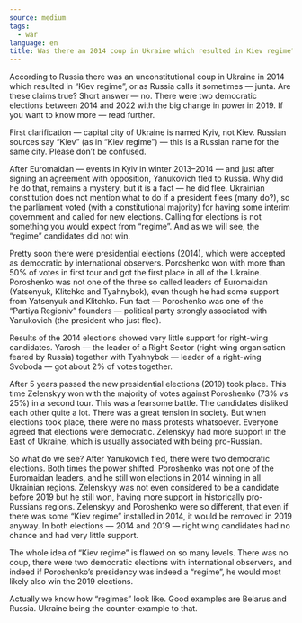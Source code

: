 ```yaml
---
source: medium
tags:
  - war
language: en
title: Was there an 2014 coup in Ukraine which resulted in Kiev regime?
---
```


According to Russia there was an unconstitutional coup in Ukraine in 2014 which resulted in “Kiev regime”, or as Russia calls it sometimes — junta. 
Are these claims true? 
Short answer — no. 
There were two democratic elections between 2014 and 2022 with the big change in power in 2019. 
If you want to know more — read further.

First clarification — capital city of Ukraine is named Kyiv, not Kiev. 
Russian sources say “Kiev” (as in “Kiev regime”) — this is a Russian name for the same city. 
Please don’t be confused.

After Euromaidan — events in Kyiv in winter 2013–2014 — and just after signing an agreement with opposition, Yanukovich fled to Russia. 
Why did he do that, remains a mystery, but it is a fact — he did flee. 
Ukrainian constitution does not mention what to do if a president flees (many do?), so the parliament voted (with a constitutional majority) for having some interim government and called for new elections. 
Calling for elections is not something you would expect from “regime”. 
And as we will see, the “regime” candidates did not win.

Pretty soon there were presidential elections (2014), which were accepted as democratic by international observers. 
Poroshenko won with more than 50% of votes in first tour and got the first place in all of the Ukraine. 
Poroshenko was not one of the three so called leaders of Euromaidan (Yatsenyuk, Klitchko and Tyahnybok), even though he had some support from Yatsenyuk and Klitchko. 
Fun fact — Poroshenko was one of the “Partiya Regioniv” founders — political party strongly associated with Yanukovich (the president who just fled).

Results of the 2014 elections showed very little support for right-wing candidates. 
Yarosh — the leader of a Right Sector (right-wing organisation feared by Russia) together with Tyahnybok — leader of a right-wing Svoboda — got about 2% of votes together.

After 5 years passed the new presidential elections (2019) took place. 
This time Zelenskyy won with the majority of votes against Poroshenko (73% vs 25%) in a second tour. 
This was a fearsome battle. 
The candidates disliked each other quite a lot. 
There was a great tension in society. 
But when elections took place, there were no mass protests whatsoever. 
Everyone agreed that elections were democratic. 
Zelenskyy had more support in the East of Ukraine, which is usually associated with being pro-Russian.

So what do we see? 
After Yanukovich fled, there were two democratic elections. 
Both times the power shifted. 
Poroshenko was not one of the Euromaidan leaders, and he still won elections in 2014 winning in all Ukrainian regions. 
Zelenskyy was not even considered to be a candidate before 2019 but he still won, having more support in historically pro-Russians regions. 
Zelenskyy and Poroshenko were so different, that even if there was some “Kiev regime” installed in 2014, it would be removed in 2019 anyway. 
In both elections — 2014 and 2019 — right wing candidates had no chance and had very little support.

The whole idea of “Kiev regime” is flawed on so many levels. 
There was no coup, there were two democratic elections with international observers, and indeed if Poroshenko’s presidency was indeed a “regime”, he would most likely also win the 2019 elections.

Actually we know how “regimes” look like. 
Good examples are Belarus and Russia. 
Ukraine being the counter-example to that.


